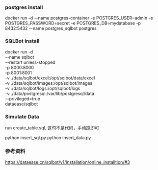 ### postgres install
docker run -d   --name postgres-container   -e POSTGRES_USER=admin   -e POSTGRES_PASSWORD=secret   -e POSTGRES_DB=mydatabase   -p 8432:5432  --name postgres_sqlbot postgres

### SQLBot install
docker run -d \
    --name sqlbot \
    --restart unless-stopped \
    -p 8000:8000 \
    -p 8001:8001 \
    -v ./data/sqlbot/excel:/opt/sqlbot/data/excel \
    -v ./data/sqlbot/images:/opt/sqlbot/images \
    -v ./data/sqlbot/logs:/opt/sqlbot/logs \
    -v ./data/postgresql:/var/lib/postgresql/data \
    --privileged=true \
    dataease/sqlbot

### Simulate Data

run create_table.sql, 这句不是代码，手动跑即可

python insert_sql.py
python insert_data.py

### 参考资料
https://dataease.cn/sqlbot/v1/installation/online_installtion/#3